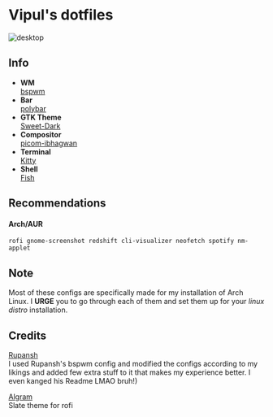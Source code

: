 # Vipul's dotfiles
![desktop](https://i.ibb.co/cgSHxtb/Screenshot-from-2020-09-16-01-04-26.png)
## Info
- **WM** \
 [bspwm](https://github.com/baskerville/bspwm)
 - **Bar** \
  [polybar](https://github.com/polybar/polybar)
  - **GTK Theme** \
  [Sweet-Dark](https://www.gnome-look.org/p/1253385/)
-   **Compositor** \
[picom-ibhagwan](https://github.com/ibhagwan/picom)
- **Terminal** \
[Kitty](https://github.com/kovidgoyal/kitty)
- **Shell** \
[Fish](https://fishshell.com/)

## Recommendations
#### Arch/AUR
```
rofi gnome-screenshot redshift cli-visualizer neofetch spotify nm-applet
```

## Note
Most of these configs are specifically made for my installation of Arch Linux. I **URGE** you to go through each of them and set them up for your *linux distro* installation.

## Credits
[Rupansh](https://github.com/rupansh) \
I used Rupansh's bspwm config and modified the configs according to my likings and added few extra stuff to it that makes my experience better. I even kanged his Readme LMAO bruh!)

[Algram](https://github.com/Algram) \
Slate theme for rofi
